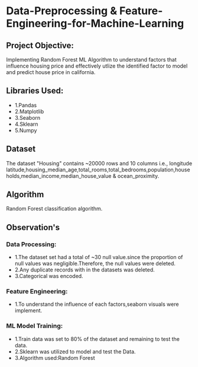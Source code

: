 # Data-Preprocessing & Feature-Engineering-for-Machine-Learning
## Project Objective:
Implementing Random Forest ML Algorithm to understand factors that influence housing price and effectively utlize the identified factor to model and predict house price in california. 
## Libraries Used:
- 1.Pandas
- 2.Matplotlib
- 3.Seaborn
- 4.Sklearn
- 5.Numpy
## Dataset
The dataset "Housing" contains ~20000 rows and 10 columns i.e., longitude	latitude,housing_median_age,total_rooms,total_bedrooms,population,households,median_income,median_house_value &	ocean_proximity.

## Algorithm
Random Forest classification algorithm.

## Observation's
### Data Processing:
  - 1.The dataset set had a total of ~30 null value.since the proportion of null values was negligible.Therefore, the null values were deleted.
  - 2.Any duplicate records with in the datasets was deleted.
  - 3.Categorical was encoded.
### Feature Engineering:
  - 1.To understand the influence of each factors,seaborn visuals were implement.
### ML Model Training:
  - 1.Train data was set to 80% of the dataset and remaining to test the data.
  - 2.Sklearn was utilized to model and test the Data.
  - 3.Algorithm used:Random Forest



